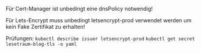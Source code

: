 Für Cert-Manager ist unbedingt eine dnsPolicy notwendig!

Für Lets-Encrypt muss unbedingt letsencrypt-prod verwendet werden um kein Fake Zertifikat zu erhalten!

Prüfungen:
`kubectl describe issuer letsencrypt-prod`
`kubectl get secret lesetraum-blog-tls -o yaml`